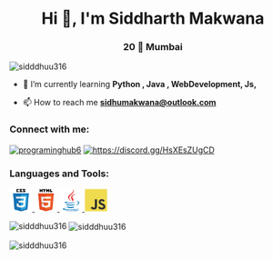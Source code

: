 <h1 align="center">Hi 👋, I'm Siddharth Makwana</h1>
<h3 align="center">20 📍 Mumbai</h3>

<p align="left"> <img src="https://komarev.com/ghpvc/?username=sidddhuu316&label=Profile%20views&color=0e75b6&style=flat" alt="sidddhuu316" /> </p>

- 🌱 I’m currently learning **Python , Java , WebDevelopment, Js,**

- 📫 How to reach me **sidhumakwana@outlook.com**

<h3 align="left">Connect with me:</h3>
<p align="left">
<a href="https://instagram.com/programinghub6" target="blank"><img align="center" src="https://raw.githubusercontent.com/rahuldkjain/github-profile-readme-generator/master/src/images/icons/Social/instagram.svg" alt="programinghub6" height="30" width="40" /></a>
<a href="https://discord.gg/https://discord.gg/HsXEsZUgCD" target="blank"><img align="center" src="https://raw.githubusercontent.com/rahuldkjain/github-profile-readme-generator/master/src/images/icons/Social/discord.svg" alt="https://discord.gg/HsXEsZUgCD" height="30" width="40" /></a>
</p>

<h3 align="left">Languages and Tools:</h3>
<p align="left"> <a href="https://www.w3schools.com/css/" target="_blank" rel="noreferrer"> <img src="https://raw.githubusercontent.com/devicons/devicon/master/icons/css3/css3-original-wordmark.svg" alt="css3" width="40" height="40"/> </a> <a href="https://www.w3.org/html/" target="_blank" rel="noreferrer"> <img src="https://raw.githubusercontent.com/devicons/devicon/master/icons/html5/html5-original-wordmark.svg" alt="html5" width="40" height="40"/> </a> <a href="https://www.java.com" target="_blank" rel="noreferrer"> <img src="https://raw.githubusercontent.com/devicons/devicon/master/icons/java/java-original.svg" alt="java" width="40" height="40"/> </a> <a href="https://developer.mozilla.org/en-US/docs/Web/JavaScript" target="_blank" rel="noreferrer"> <img src="https://raw.githubusercontent.com/devicons/devicon/master/icons/javascript/javascript-original.svg" alt="javascript" width="40" height="40"/> </a> </p>

<p><img align="left" src="https://github-readme-stats.vercel.app/api/top-langs?username=sidddhuu316&show_icons=true&locale=en&layout=compact" alt="sidddhuu316" /></p>

<p>&nbsp;<img align="center" src="https://github-readme-stats.vercel.app/api?username=sidddhuu316&show_icons=true&locale=en" alt="sidddhuu316" /></p>

<p><img align="center" src="https://github-readme-streak-stats.herokuapp.com/?user=sidddhuu316&" alt="sidddhuu316" /></p>
